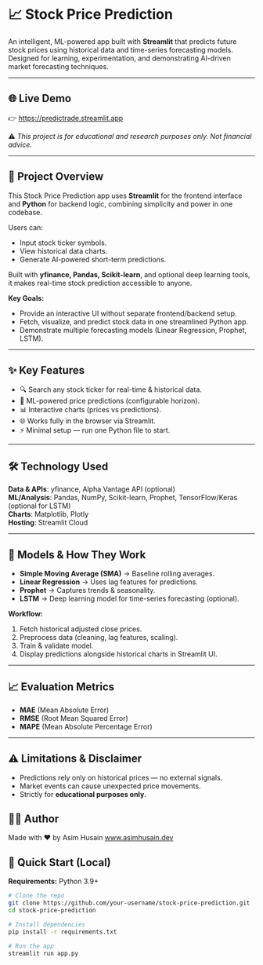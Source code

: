 # 📈 Stock Price Prediction
An intelligent, ML-powered app built with **Streamlit** that predicts future stock prices using historical data and time-series forecasting models. Designed for learning, experimentation, and demonstrating AI-driven market forecasting techniques.

---

## 🌐 Live Demo
👉 https://predictrade.streamlit.app  

⚠️ *This project is for educational and research purposes only. Not financial advice.*

---

## 🧠 Project Overview
This Stock Price Prediction app uses **Streamlit** for the frontend interface and **Python** for backend logic, combining simplicity and power in one codebase.  

Users can:
- Input stock ticker symbols.  
- View historical data charts.  
- Generate AI-powered short-term predictions.  

Built with **yfinance, Pandas, Scikit-learn**, and optional deep learning tools, it makes real-time stock prediction accessible to anyone.  

**Key Goals:**
- Provide an interactive UI without separate frontend/backend setup.  
- Fetch, visualize, and predict stock data in one streamlined Python app.  
- Demonstrate multiple forecasting models (Linear Regression, Prophet, LSTM).  

---

## ✨ Key Features
- 🔍 Search any stock ticker for real-time & historical data.  
- 🤖 ML-powered price predictions (configurable horizon).  
- 📊 Interactive charts (prices vs predictions).  
- 🌐 Works fully in the browser via Streamlit.  
- ⚡ Minimal setup — run one Python file to start.  

---

## 🛠 Technology Used
**Data & APIs**: yfinance, Alpha Vantage API (optional)  
**ML/Analysis**: Pandas, NumPy, Scikit-learn, Prophet, TensorFlow/Keras (optional for LSTM)  
**Charts**: Matplotlib, Plotly  
**Hosting**: Streamlit Cloud  

---

## 🔬 Models & How They Work
- **Simple Moving Average (SMA)** → Baseline rolling averages.  
- **Linear Regression** → Uses lag features for predictions.  
- **Prophet** → Captures trends & seasonality.  
- **LSTM** → Deep learning model for time-series forecasting (optional).  

**Workflow:**
1. Fetch historical adjusted close prices.  
2. Preprocess data (cleaning, lag features, scaling).  
3. Train & validate model.  
4. Display predictions alongside historical charts in Streamlit UI.  

---

## 📈 Evaluation Metrics
- **MAE** (Mean Absolute Error)  
- **RMSE** (Root Mean Squared Error)  
- **MAPE** (Mean Absolute Percentage Error)  

---

## ⚠️ Limitations & Disclaimer
- Predictions rely only on historical prices — no external signals.  
- Market events can cause unexpected price movements.  
- Strictly for **educational purposes only**.  


## 👨‍💻 Author
Made with ❤️ by Asim Husain www.asimhusain.dev




## 🚀 Quick Start (Local)
**Requirements:** Python 3.9+  

```bash
# Clone the repo
git clone https://github.com/your-username/stock-price-prediction.git
cd stock-price-prediction

# Install dependencies
pip install -r requirements.txt

# Run the app
streamlit run app.py
